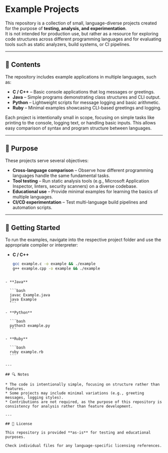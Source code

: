 ﻿# Example Projects

This repository is a collection of small, language-diverse projects created for the purpose of **testing, analysis, and experimentation**.  
It is not intended for production use, but rather as a resource for exploring code structures across different programming languages and for evaluating tools such as static analyzers, build systems, or CI pipelines.

---

## 📂 Contents

The repository includes example applications in multiple languages, such as:

- **C / C++** – Basic console applications that log messages or greetings.
- **Java** – Simple programs demonstrating class structures and CLI output.
- **Python** – Lightweight scripts for message logging and basic arithmetic.
- **Ruby** – Minimal examples showcasing CLI-based greetings and logging.

Each project is intentionally small in scope, focusing on simple tasks like printing to the console, logging text, or handling basic inputs. This allows easy comparison of syntax and program structure between languages.

---

## 🎯 Purpose

These projects serve several objectives:

- **Cross-language comparison** – Observe how different programming languages handle the same fundamental tasks.  
- **Tool testing** – Run static analysis tools (e.g., Microsoft Application Inspector, linters, security scanners) on a diverse codebase.  
- **Educational use** – Provide minimal examples for learning the basics of multiple languages.  
- **CI/CD experimentation** – Test multi-language build pipelines and automation scripts.  

---

## 🚀 Getting Started

To run the examples, navigate into the respective project folder and use the appropriate compiler or interpreter:

- **C / C++**  
  ```bash
  gcc example.c -o example && ./example
  g++ example.cpp -o example && ./example
````

- **Java**

  ```bash
  javac Example.java
  java Example
  ```

- **Python**

  ```bash
  python3 example.py
  ```

- **Ruby**

  ```bash
  ruby example.rb
  ```

---

## 🔍 Notes

* The code is intentionally simple, focusing on structure rather than features.
* Some projects may include minimal variations (e.g., greeting messages, logging styles).
* Contributions are not required, as the purpose of this repository is consistency for analysis rather than feature development.

---

## 📜 License

This repository is provided **as-is** for testing and educational purposes.

Check individual files for any language-specific licensing references.
